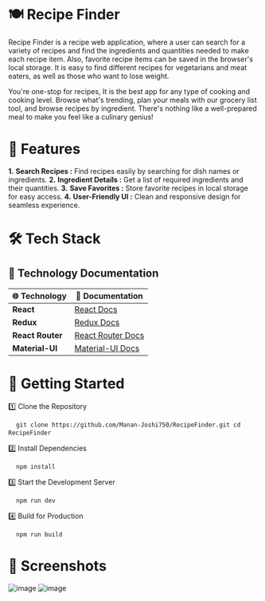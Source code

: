 # 🍽️ Recipe Finder
Recipe Finder is a recipe web application, where a user can search for a variety of recipes and find the ingredients and quantities needed to make each recipe item. Also, favorite recipe items can be saved in the browser's local storage. It is easy to find different recipes for vegetarians and meat eaters, as well as those who want to lose weight.

You're one-stop for recipes, It is the best app for any type of cooking and cooking level. Browse what's trending, plan your meals with our grocery list tool, and browse recipes by ingredient. There's nothing like a well-prepared meal to make you feel like a culinary genius!

# 🌟 Features

**1.** **Search Recipes :** Find recipes easily by searching for dish names or ingredients.
**2.** **Ingredient Details :** Get a list of required ingredients and their quantities.
**3.** **Save Favorites :** Store favorite recipes in local storage for easy access.
**4.** **User-Friendly UI :** Clean and responsive design for seamless experience.

# 🛠️ Tech Stack

## 🚀 Technology Documentation

| 🌐 Technology     | 📖 Documentation                                   |
|-------------------|----------------------------------------------------|
| **React**         | [React Docs](https://react.dev/)                   |
| **Redux**         | [Redux Docs](https://redux.js.org/)                |
| **React Router**  | [React Router Docs](https://reactrouter.com/)      |
| **Material-UI**   | [Material-UI Docs](https://mui.com/)               |


# 🚀 Getting Started

1️⃣ Clone the Repository
<pre> <code> git clone https://github.com/Manan-Joshi750/RecipeFinder.git cd RecipeFinder </code> </pre>

2️⃣ Install Dependencies
<pre> <code> npm install </code> </pre>

3️⃣ Start the Development Server
<pre> <code> npm run dev </code> </pre>

4️⃣ Build for Production
<pre> <code> npm run build </code> </pre>

# 📸 Screenshots
![image](https://github.com/user-attachments/assets/3ed78440-cc89-45cf-8111-aa830cb73f2b)
![image](https://github.com/user-attachments/assets/e03d3860-8579-4780-9577-dada07239a39)
